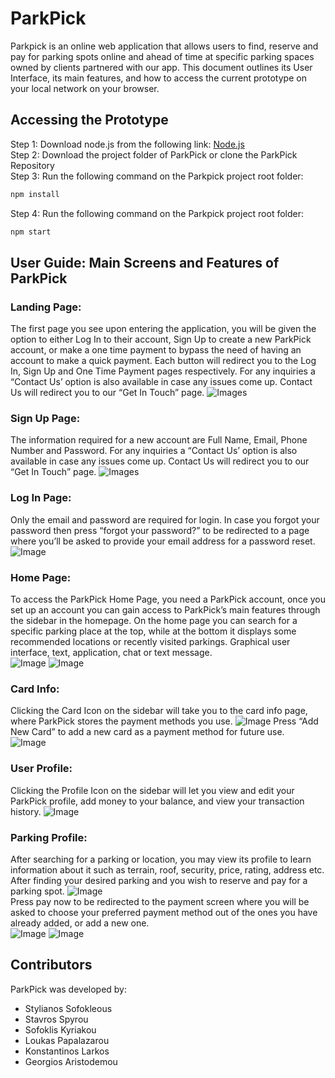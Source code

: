 # ParkPick

Parkpick is an online web application that allows users to find, reserve and pay for parking spots online and ahead of time at specific parking spaces owned by clients partnered with our app. This document outlines its User Interface, its main features, and how to access the current prototype on your local network on your browser.

## Accessing the Prototype

Step 1: Download node.js from the following link: [Node.js](https://nodejs.org/en/download/)  
Step 2: Download the project folder of ParkPick or clone the ParkPick Repository  
Step 3: Run the following command on the Parkpick project root folder:

```bash
npm install
```

Step 4: Run the following command on the Parkpick project root folder:

```bash
npm start
```

## User Guide: Main Screens and Features of ParkPick

### Landing Page:

The first page you see upon entering the application, you will be given the option to either Log In to their account, Sign Up to create a new ParkPick account, or make a one time payment to bypass the need of having an account to make a quick payment. Each button will redirect you to the Log In, Sign Up and One Time Payment pages respectively. For any inquiries a “Contact Us’ option is also available in case any issues come up. Contact Us will redirect you to our “Get In Touch” page.
![Images](Images/LandingPage.png)

### Sign Up Page:

The information required for a new account are Full Name, Email, Phone Number and Password. For any inquiries a “Contact Us’ option is also available in case any issues come up. Contact Us will redirect you to our “Get In Touch” page.
![Images](Images/SignUp.png)

### Log In Page:

Only the email and password are required for login. In case you forgot your password then press “forgot your password?” to be redirected to a page where you’ll be asked to provide your email address for a password reset.
![Image](Images/LogIn.png)

### Home Page:

To access the ParkPick Home Page, you need a ParkPick account, once you set up an account you can gain access to ParkPick’s main features through the sidebar in the homepage. On the home page you can search for a specific parking place at the top, while at the bottom it displays some recommended locations or recently visited parkings.
Graphical user interface, text, application, chat or text message.  
![Image](Images/Homepage.png)
![Image](Images/ContactUs.png)

### Card Info:

Clicking the Card Icon on the sidebar will take you to the card info page, where ParkPick stores the payment methods you use.
![Image](Images/CardInfo.png)
Press “Add New Card” to add a new card as a payment method for future use.  
![Image](Images/AddNewCardForm.png)

### User Profile:

Clicking the Profile Icon on the sidebar will let you view and edit your ParkPick profile, add money to your balance, and view your transaction history.
![Image](Images/UserProfile.png)

### Parking Profile:

After searching for a parking or location, you may view its profile to learn information about it such as terrain, roof, security, price, rating, address etc. After finding your desired parking and you wish to reserve and pay for a parking spot.
![Image](Images/ParkingProfile.png)  
Press pay now to be redirected to the payment screen where you will be asked to choose your preferred payment method out of the ones you have already added, or add a new one.  
![Image](Images/ChoosePayment.png)
![Image](Images/ThankYouForPayment.png)

## Contributors

ParkPick was developed by:

- Stylianos Sofokleous
- Stavros Spyrou
- Sofoklis Kyriakou
- Loukas Papalazarou
- Konstantinos Larkos
- Georgios Aristodemou
